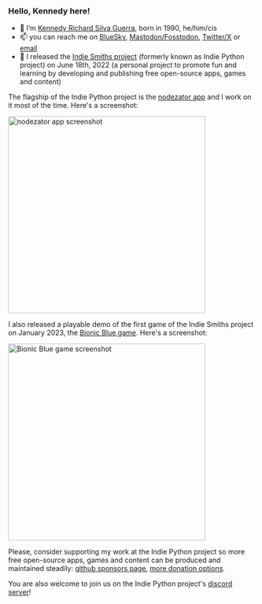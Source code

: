 ### Hello, Kennedy here!

- 🔭 I’m [Kennedy Richard Silva Guerra](https://kennedyrichard.com), born in 1990, he/him/cis
- 📫 you can reach me on [BlueSky](https://bsky.app/profile/kennedyrichard.com), <a rel="me" href="https://fosstodon.org/@KennedyRichard">Mastodon/Fosstodon</a>, [Twitter/X](https://x.com/KennedyRichard) or [email](mailto:kennedy@kennedyrichard.com)
- 🌱 I released the [Indie Smiths project](https://github.com/IndieSmiths) (formerly known as Indie Python project) on June 18th, 2022 (a personal project to promote fun and learning by developing and publishing free open-source apps, games and content)

The flagship of the Indie Python project is the [nodezator app](https://github.com/IndieSmiths/nodezator) and I work on it most of the time. Here's a screenshot:

<a href="https://github.com/IndieSmiths/nodezator"><img alt="nodezator app screenshot" src="https://nodezator.com/images/screenshot.png" style="width:400px;" /></a>

I also released a playable demo of the first game of the Indie Smiths project on January 2023, the [Bionic Blue game](https://github.com/IndieSmiths/bionic-blue). Here's a screenshot:

<a href="https://github.com/IndieSmiths/bionic-blue"><img alt="Bionic Blue game screenshot" src="https://i.imgur.com/WvF1kum.png" style="width:400px;" /></a>

Please, consider supporting my work at the Indie Python project so more free open-source apps, games and content can be produced and maintained steadily: [github sponsors page](https://github.com/sponsors/KennedyRichard), [more donation options](https://indiepython.com/donate).

You are also welcome to join us on the Indie Python project's [discord server](https://indiepython.com/discord)!
